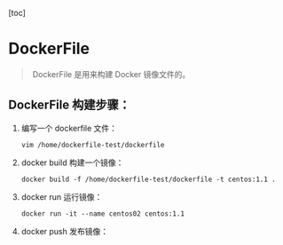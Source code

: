 [toc]

# DockerFile

> ​	DockerFile 是用来构建 Docker 镜像文件的。

## DockerFile 构建步骤：

1. 编写一个 dockerfile 文件：

   ```shell
   vim /home/dockerfile-test/dockerfile
   ```

2. docker build 构建一个镜像：

   ```shell
   docker build -f /home/dockerfile-test/dockerfile -t centos:1.1 .
   ```

3. docker run 运行镜像：

   ```shell
   docker run -it --name centos02 centos:1.1
   ```

4. docker push 发布镜像：